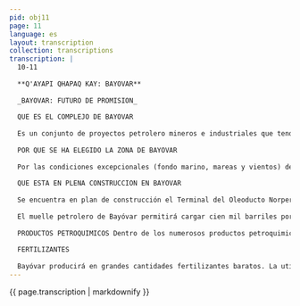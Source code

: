 ```yaml
---
pid: obj11
page: 11
language: es
layout: transcription
collection: transcriptions
transcription: |
  10-11
  
  **Q'AYAPI QHAPAQ KAY: BAYOVAR**
  
  _BAYOVAR: FUTURO DE PROMISION_
  
  QUE ES EL COMPLEJO DE BAYOVAR
  
  Es un conjunto de proyectos petrolero mineros e industriales que tendrán un efecto multiplicador y cuya magnitud redundará en beneficio de todo el Peru. Segun los técnicos Bayóvar es el proyecto más grande y ambicioso que tiene el Peru. Su efecto multiplicador y generador de riqueza alcanzará a todas las regiones de la Patria, pero será la zona del Norte del país la que se beneficie especialmente. En Bayóvar estará el terminal del Oleoducto Norperuano, la refinería y el complejo petroquimico. Alli mismo estará la fabrica de fosfatos (Los fosfatos son sustancias quimicas que sirven como materia prima para la fabricación de abonos). También estará en Bayóvar la planta de Salmueras (Entre otras cosas la salmuera es un compuesto quimico que sirven como materia prima para la planta de fertilizantes y para la planta de soda caustica) El complejo de Bayovar estará ubicado en el departamento de Piura.
  
  POR QUE SE HA ELEGIDO LA ZONA DE BAYOVAR
  
  Por las condiciones excepcionales (fondo marino, mareas y vientos) de la bahía de Sechura permiten recepcionar barcos de gran calado. Por esa profundidad del mar se eligió la Bahía de Sechura como el foco natural de llegada del Oleoducto Norperuano. Por la existencia de una amplia terraza afirmada por una llanura de gran extensión, que facilita el establecimiento de actividades industriales y urbanas. Por la existencia de yacimientos de fosfatos: Reservas probadas más de 500 millones de Tns, de roca con más del 30 por ciento de óxido de fosforo (materia prima para hacer fertilizantes). Por la existencia de vastas extensiones de yacimiento de salmueras. Por la abundancia de recursos hidrobiologicos. Por la cercanía a Talara que crea un eje de desarrollo entre Piura y Chiclayo.
  
  QUE ESTA EN PLENA CONSTRUCCION EN BAYOVAR
  
  Se encuentra en plan de construcción el Terminal del Oleoducto Norperuano, de un tramo de cien Km se encuentran dentro del área de Bayóvar. Comprende el Patio de Tanques para el sistema de almacenamiento de más de tres millones de metros cúbicos. La estación de control y las pozas de balastro. La inversión para este renglón de petróleo es de 1,397'070,000.00 que servirá para abastecer a los buques tanque fondeados en el muelle petrolero, que a su vez esta en plena construcción.
  
  El muelle petrolero de Bayóvar permitirá cargar cien mil barriles por hora. A comienzos de 1979 entrará en servicio la refineria de Petróleo que producirá 150.000 BPD de productos refinados en una primera etapa y que será dos veces más grande que la de Talara y cuatro veces más que la de La Pampilla. FOSFATOS El Proyecto de la Planta de Fosfatos, que demandará una inversión de aproximadamente un mil novecientos millones de soles, permitirá obtener en una primera etapa 800 mil toneladas métricas anuales de concentrados de roca fosforica, a partir de 1977. Dos años después producirá 460 mil toneladas de ácido fosforico anuales y 337 mil toneladas de super fosfatos triple y 231 mil de fosfato diamonico. Las inversiones llegarán a dos mil millones y cinco mil millones de soles aproximadamente en ambas plantas. SALMUERAS Mediante una inversión de 23 millones de dolares la planta de Salmueras producirá a partir de 1979, cien mil Tns. anuales de cloruro de potasio y un millón de cloruro de sodio. METALURGIA El complejo metalurgico producirá a su vez 200,000 Tns. anuales de zinc refinado. 200,000 de cobre refinado, 700,000 de ácido sulfurico. Este proyecto esta subordinado a la puesta en marcha de las minas de Michiquillay. PROSPERIDAD Y TRABAJO. Todo este complejo del que estamos hablando es un reto para los técnicos, y para la Universidad Peruana. Los hombres de ciencia peruanos tienen en Bayóvar un termometro para sus inquietudes cientificas. La capacidad economica del Estado peruano y el poder creador de técnicos, peruanos se conjugarán en Bayóvar en el propósito comun de hacer realidad un proyecto que ya ha empezado a caminar. Biólogos, quimicos, geofisicos, ingenieros civiles, de minas, mecánicos, electricistas, y toda una serie de las más variadas profesiones tienen un sitio en Bayóvar, un lugar al servicio de la Patria y de la técnica. Bayóvar generará una demanda de mano de obra de primer orden como nunca se ha visto en el Perú. La tecnologia peruana tiene que responder al reto que Bayóvar le plantea.
  
  PRODUCTOS PETROQUIMICOS Dentro de los numerosos productos petroquimicos, sin lugar a dudas, Bayóvar, generará una verdadera cadena industrial con la producción de plasticos y fibras. Tanto las fibras como los plasticos a su vez, permitirán que se, incrementen sabricas de textilería, bolsas de polietileno o la fabricación de vajilla. Todos esos establecimientos aumentarán la demanda de fuerza de trabajo en beneficio directo de las grandes mayorias.
  
  FERTILIZANTES
  
  Bayóvar producirá en grandes cantidades fertilizantes baratos. La utilización de esos abonos incrementará el indice de productividad de la tierra, en beneficio directo del pueblo peruano. En un país como el nuestro de grandes accidentes geográficos, de marcado indice de erosión terrenos de secano en declive, sólo las areas abonadas convenientemente producen lo necesario. De ah la importancia de Bayóvar para el progreso de la agricultura, su incuestionable necesidad, y su directa incidencia en la producción agricola del país. Bayóvar es verdaderamente la esperanza del Peru, su puesta en marcha y funcionamiento pleno, ayudará a que el Peru, salga definitivamente del sub desarrollo y será una Inyección de vitalidad, trabajo y esfuergo para todos los peruanos.
---
```


{{ page.transcription | markdownify }}
